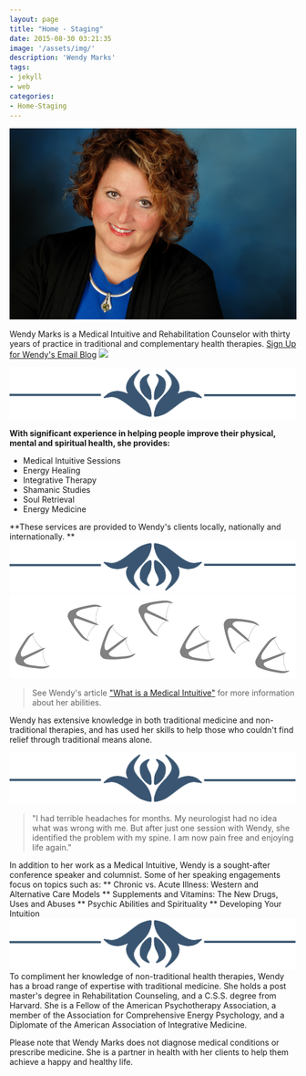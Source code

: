 ```yaml
---
layout: page
title: "Home - Staging"
date: 2015-08-30 03:21:35
image: '/assets/img/'
description: 'Wendy Marks'
tags:
- jekyll
- web
categories:
- Home-Staging
---
```



![](img/wendy.jpg)

Wendy Marks is a Medical Intuitive and Rehabilitation Counselor with thirty years of practice in traditional and complementary health therapies.
[Sign Up for Wendy's Email Blog](http://visitor.r20.constantcontact.com/d.jsp?llr=ourelesab&p=oi&m=1118984881806&sit=58jkkwfjb&f=ce6451c5-4206-480f-900c-751ed3eae805)
![](https://i.ytimg.com/vi/MJCESPadHK8/hqdefault.jpg)

![](img/jumbo1.png)

**With significant experience in helping people improve their physical, mental and spiritual health, she provides:**
* Medical Intuitive Sessions
* Energy Healing
* Integrative Therapy
* Shamanic Studies
* Soul Retrieval
* Energy Medicine

**These services are provided to Wendy's clients locally, nationally and internationally. **![](img/jumbo2.png)![](img/duckprints.png)

> See Wendy's article ["What is a Medical Intuitive"](articles/whatisa.html) for more information about her abilities.

Wendy has extensive knowledge in both traditional medicine and non-traditional therapies, and has used her skills to help those who couldn't find relief through traditional means alone.

![](img/jumbo1.png)


> "I had terrible headaches for months. My neurologist had no idea what was wrong with me. But after just one session with Wendy, she identified the problem with my spine. I am now pain free and enjoying life again."

In addition to her work as a Medical Intuitive, Wendy is a sought-after conference speaker and columnist. Some of her speaking engagements focus on topics such as:
**
Chronic vs. Acute Illness: Western and Alternative Care Models
**
Supplements and Vitamins: The New Drugs, Uses and Abuses
**
Psychic Abilities and Spirituality
**
Developing Your Intuition
![](img/jumbo2.png)
To compliment her knowledge of non-traditional health therapies, Wendy has a broad range of expertise with traditional medicine. She holds a post master's degree in Rehabilitation Counseling, and a C.S.S. degree from Harvard. She is a Fellow of the American Psychotherapy Association, a member of the Association for Comprehensive Energy Psychology, and a Diplomate of the American Association of Integrative Medicine.

Please note that Wendy Marks does not diagnose medical conditions or prescribe medicine. She is a partner in health with her clients to help them achieve a happy and healthy life.